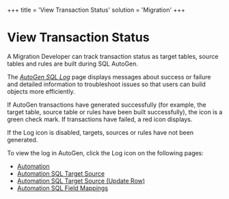+++
title = 'View Transaction Status'
solution = 'Migration'
+++

# View Transaction Status

A Migration Developer can track transaction status as target tables,
source tables and rules are built during SQL AutoGen.

The <span style="font-style: italic;">[AutoGen SQL
Log](../Page_Desc/AutoGen_SQL_Log)</span> page displays messages
about success or failure and detailed information to troubleshoot issues
so that users can build objects more efficiently.

If AutoGen transactions have generated successfully (for example, the
target table, source table or rules have been built successfully), the
icon is a green check mark. If transactions have failed, a red icon
displays.

If the Log icon is disabled, targets, sources or rules have not been
generated.

To view the log in AutoGen, click the Log icon on the following pages:

  - [Automation](../Page_Desc/Automation_page)
  - [Automation SQL Target
    Source](../Page_Desc/Automation_SQL_Target_Source)
  - [Automation SQL Target Source (Update
    Row)](../Page_Desc/Automation_SQL_Target_Source_Update_Row)
  - [Automation SQL Field
    Mappings](../Page_Desc/Automation_SQL_Field_Mappings_H)
